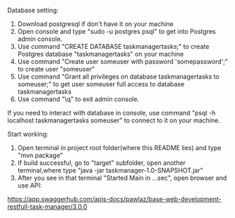 
Database setting:
1. Download postgresql if don't have it on your machine
2. Open console and type "sudo -u postgres psql" to get into Postgres admin console.
3. Use command "CREATE DATABASE taskmanagertasks;" to create Postgres database "taskmanagertasks" on your machine
4. Use command "Create user someuser with password 'somepassword';" to create user "someuser" 
5. Use command "Grant all privileges on database taskmanagertasks to someuser;" 
   to get user someuser full access to database taskmanagertasks
6. Use command "\q" to exit admin console.

If you need to interact with database in console, 
use command "psql -h localhost taskmanagertasks someuser" to connect to it on your machine.

Start working:

1. Open terminal in project root folder(where this README lies) and type "mvn package"
2. If build successful, go to "target" subfolder, open another terminal,where type "java -jar taskmanager-1.0-SNAPSHOT.jar"
3. After you see in that terminal "Started Main in ...sec", open browser and use API:
 
https://app.swaggerhub.com/apis-docs/pawlaz/base-web-development-restfull-task-manager/3.0.0
